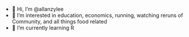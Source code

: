 - 👋 Hi, I’m @allanzylee
- 👀 I’m interested in education, economics, running, watching reruns of Community, and all things food related
- 🌱 I’m currently learning R


<!---
barkgoofball/barkgoofball is a ✨ special ✨ repository because its `README.md` (this file) appears on your GitHub profile.
You can click the Preview link to take a look at your changes.
--->
